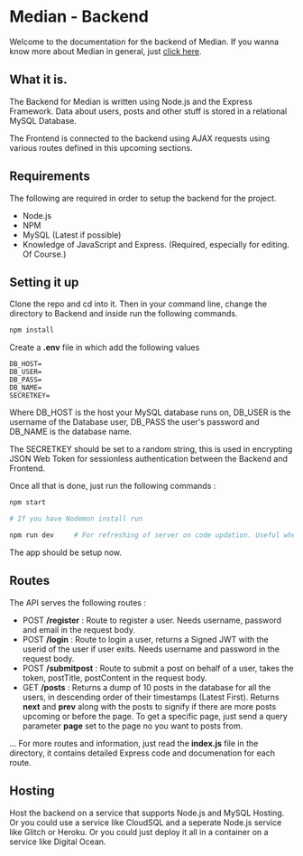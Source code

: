 # Median - Backend

Welcome to the documentation for the backend of Median. If you wanna know more about Median in general, just [click here](https://github.com/deve-sh/Median).

## What it is.

The Backend for Median is written using Node.js and the Express Framework. Data about users, posts and other stuff is stored in a relational MySQL Database.

The Frontend is connected to the backend using AJAX requests using various routes defined in this upcoming sections.

## Requirements

The following are required in order to setup the backend for the project.

* Node.js
* NPM
* MySQL (Latest if possible)
* Knowledge of JavaScript and Express. (Required, especially for editing. Of Course.)

## Setting it up

Clone the repo and cd into it. Then in your command line, change the directory to Backend and inside run the following commands.

```bash
npm install
```

Create a **.env** file in which add the following values

```env
DB_HOST=
DB_USER=
DB_PASS=
DB_NAME=
SECRETKEY=
```

Where DB_HOST is the host your MySQL database runs on, DB_USER is the username of the Database user, DB_PASS the user's password and DB_NAME is the database name.

The SECRETKEY should be set to a random string, this is used in encrypting JSON Web Token for sessionless authentication between the Backend and Frontend.

Once all that is done, just run the following commands :

```bash
npm start		

# If you have Nodemon install run

npm run dev 	# For refreshing of server on code updation. Useful when you're developing.
```

The app should be setup now.

## Routes

The API serves the following routes : 

* POST **/register** : Route to register a user. Needs username, password and email in the request body.
* POST **/login** : Route to login a user, returns a Signed JWT with the userid of the user if user exits. Needs username and password in the request body.
* POST **/submitpost** : Route to submit a post on behalf of a user, takes the token, postTitle, postContent in the request body.
* GET **/posts** : Returns a dump of 10 posts in the database for all the users, in descending order of their timestamps (Latest First). Returns **next** and **prev** along with the posts to signify if there are more posts upcoming or before the page. To get a specific page, just send a query parameter **page** set to the page no you want to posts from.

... For more routes and information, just read the **index.js** file in the directory, it contains detailed Express code and documenation for each route.

## Hosting

Host the backend on a service that supports Node.js and MySQL Hosting. Or you could use a service like CloudSQL and a seperate Node.js service like Glitch or Heroku. Or you could just deploy it all in a container on a service like Digital Ocean.